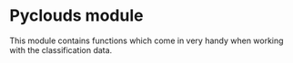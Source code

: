 # Pyclouds module

This module contains functions which come in very handy when working with the classification data.